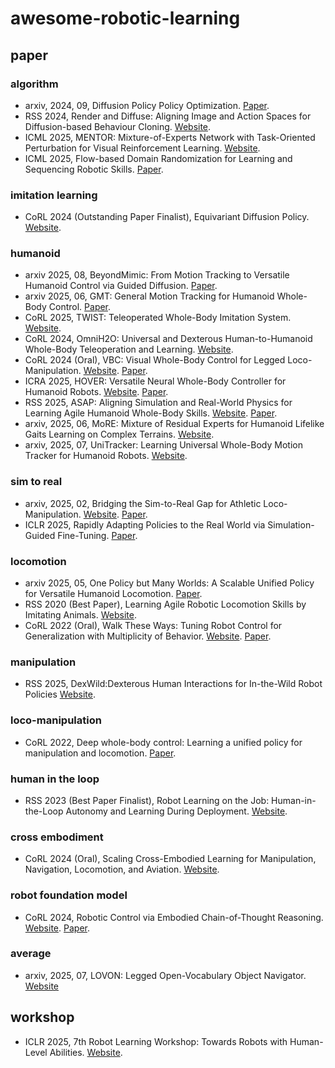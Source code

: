 # awesome-robotic-learning
## paper
### algorithm
- arxiv, 2024, 09, Diffusion Policy Policy Optimization. [Paper](https://arxiv.org/abs/2409.00588).
- RSS 2024, Render and Diffuse: Aligning Image and Action Spaces for Diffusion-based Behaviour Cloning. [Website](https://vv19.github.io/render-and-diffuse/).
- ICML 2025, MENTOR: Mixture-of-Experts Network with Task-Oriented Perturbation for Visual Reinforcement Learning. [Website](https://suninghuang19.github.io/mentor_page/).
- ICML 2025, Flow-based Domain Randomization for Learning and Sequencing Robotic Skills. [Paper](https://arxiv.org/abs/2502.01800).
### imitation learning
- CoRL 2024 (Outstanding Paper Finalist), Equivariant Diffusion Policy. [Website](https://equidiff.github.io/).
### humanoid
- arxiv 2025, 08, BeyondMimic: From Motion Tracking to Versatile Humanoid Control via Guided Diffusion. [Paper](https://synthical.com/article/BeyondMimic%3A-From-Motion-Tracking-to-Versatile-Humanoid-Control-via-Guided-Diffusion-a42c63ab-9243-4c4e-995e-fd9642134796).
- arxiv 2025, 06, GMT: General Motion Tracking for Humanoid Whole-Body Control. [Paper](https://arxiv.org/abs/2506.14770).
- CoRL 2025, TWIST: Teleoperated Whole-Body Imitation System. [Website](https://yanjieze.com/TWIST/).
- CoRL 2024, OmniH2O: Universal and Dexterous Human-to-Humanoid Whole-Body Teleoperation and Learning. [Website](https://omni.human2humanoid.com/).
- CoRL 2024 (Oral), VBC: Visual Whole-Body Control for Legged Loco-Manipulation. [Website](https://wholebody-b1.github.io/). [Paper](https://arxiv.org/abs/2403.16967).
- ICRA 2025, HOVER: Versatile Neural Whole-Body Controller for Humanoid Robots. [Website](https://hover-versatile-humanoid.github.io/). [Paper](https://arxiv.org/abs/2410.21229).
- RSS 2025, ASAP: Aligning Simulation and Real-World Physics for Learning Agile Humanoid Whole-Body Skills. [Website](https://agile.human2humanoid.com/). [Paper](https://arxiv.org/abs/2502.01143).
- arxiv, 2025, 06, MoRE: Mixture of Residual Experts for Humanoid Lifelike Gaits Learning on Complex Terrains. [Website](https://more-humanoid.github.io/).
- arxiv, 2025, 07, UniTracker: Learning Universal Whole-Body Motion Tracker for Humanoid Robots. [Website](https://yinkangning0124.github.io/Humanoid-UniTracker/).
### sim to real
- arxiv, 2025, 02, Bridging the Sim-to-Real Gap for Athletic Loco-Manipulation. [Website](https://uan.csail.mit.edu/). [Paper](https://uan.csail.mit.edu/rsc/paper.pdf).
- ICLR 2025, Rapidly Adapting Policies to the Real World via Simulation-Guided Fine-Tuning. [Paper](https://arxiv.org/abs/2502.02705).
### locomotion
- arxiv 2025, 05, One Policy but Many Worlds: A Scalable Unified Policy for Versatile Humanoid Locomotion. [Paper](https://www.arxiv.org/abs/2505.18780).
- RSS 2020 (Best Paper), Learning Agile Robotic Locomotion Skills by Imitating Animals. [Website](https://xbpeng.github.io/projects/Robotic_Imitation/index.html).
- CoRL 2022 (Oral), Walk These Ways: Tuning Robot Control for Generalization with Multiplicity of Behavior. [Website](https://gmargo11.github.io/walk-these-ways/). [Paper](https://arxiv.org/abs/2212.03238).
### manipulation
- RSS 2025, DexWild:Dexterous Human Interactions for In-the-Wild Robot Policies [Website](https://dexwild.github.io/).
### loco-manipulation
- CoRL 2022, Deep whole-body control: Learning a unified policy for manipulation and locomotion. [Paper](https://arxiv.org/pdf/2210.10044).
### human in the loop
- RSS 2023 (Best Paper Finalist), Robot Learning on the Job: Human-in-the-Loop Autonomy and Learning During Deployment. [Website](https://ut-austin-rpl.github.io/sirius/).
### cross embodiment
- CoRL 2024 (Oral), Scaling Cross-Embodied Learning for Manipulation, Navigation, Locomotion, and Aviation. [Website](https://crossformer-model.github.io/).
### robot foundation model
- CoRL 2024, Robotic Control via Embodied Chain-of-Thought Reasoning. [Website](https://embodied-cot.github.io/). [Paper](https://arxiv.org/abs/2407.08693).
### average
- arxiv, 2025, 07, LOVON: Legged Open-Vocabulary Object Navigator. [Website](https://daojiepeng.github.io/LOVON/)
## workshop
- ICLR 2025, 7th Robot Learning Workshop: Towards Robots with Human-Level Abilities. [Website](https://iclr.cc/virtual/2025/workshop/23997).

